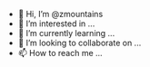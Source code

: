 - 👋 Hi, I’m @zmountains
- 👀 I’m interested in ...
- 🌱 I’m currently learning ...
- 💞️ I’m looking to collaborate on ...
- 📫 How to reach me ...

<!---
zmountains/zmountains is a ✨ special ✨ repository because its `README.md` (this file) appears on your GitHub profile.
You can click the Preview link to take a look at your changes.
--->
